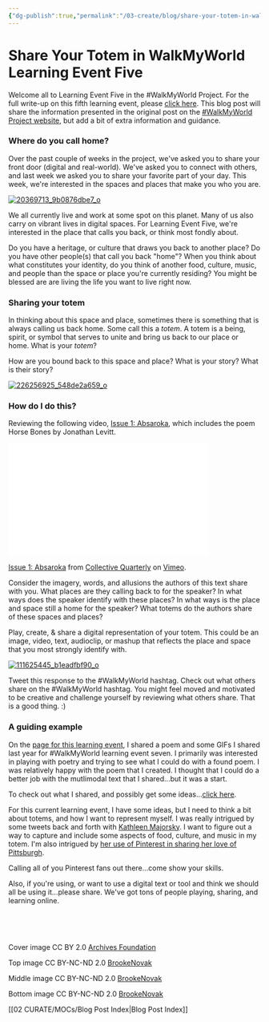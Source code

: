 ```yaml
---
{"dg-publish":true,"permalink":"/03-create/blog/share-your-totem-in-walk-my-world-learning-event-five/","title":"Share Your Totem in #WalkMyWorld Learning Event Five","tags":["walkmyworld"]}
---
```


# Share Your Totem in WalkMyWorld Learning Event Five

Welcome all to Learning Event Five in the #WalkMyWorld Project. For the full write-up on this fifth learning event, please [click here](https://sites.google.com/site/walkmyworldproject/2015-learning-events/my-totem). This blog post will share the information presented in the original post on the [#WalkMyWorld Project website](https://sites.google.com/site/walkmyworldproject/), but add a bit of extra information and guidance.

### Where do you call home?

Over the past couple of weeks in the project, we've asked you to share your front door (digital and real-world). We've asked you to connect with others, and last week we asked you to share your favorite part of your day. This week, we're interested in the spaces and places that make you who you are.

[![20369713_9b0876dbe7_o](images/20369713_9b0876dbe7_o-300x200.jpg)](http://wiobyrne.com/wp-content/uploads/2015/02/20369713_9b0876dbe7_o.jpg)

We all currently live and work at some spot on this planet. Many of us also carry on vibrant lives in digital spaces. For Learning Event Five, we're interested in the place that calls you back, or think most fondly about.

Do you have a heritage, or culture that draws you back to another place? Do you have other people(s) that call you back "home"? When you think about what constitutes your identity, do you think of another food, culture, music, and people than the space or place you're currently residing? You might be blessed are are living the life you want to live right now.

### Sharing your totem

In thinking about this space and place, sometimes there is something that is always calling us back home. Some call this a _totem_. A totem is a being, spirit, or symbol that serves to unite and bring us back to our place or home. What is your _totem_?

How are you bound back to this space and place? What is your story? What is their story?

[![226256925_548de2a659_o](images/226256925_548de2a659_o-300x145.jpg)](http://wiobyrne.com/wp-content/uploads/2015/02/226256925_548de2a659_o.jpg)

### How do I do this?

Reviewing the following video, [Issue 1: Absaroka](https://vimeo.com/112400889), which includes the poem Horse Bones by Jonathan Levitt.

<iframe src="//player.vimeo.com/video/112400889?color=ffffff&amp;title=0&amp;byline=0&amp;portrait=0" width="400" height="225" frameborder="0" allowfullscreen="allowfullscreen"></iframe>

[Issue 1: Absaroka](https://vimeo.com/112400889) from [Collective Quarterly](https://vimeo.com/collectivequarterly) on [Vimeo](https://vimeo.com).

Consider the imagery, words, and allusions the authors of this text share with you. What places are they calling back to for the speaker? In what ways does the speaker identify with these places? In what ways is the place and space still a home for the speaker? What totems do the authors share of these spaces and places?

Play, create, & share a digital representation of your totem. This could be an image, video, text, audioclip, or mashup that reflects the place and space that you most strongly identify with.

[![111625445_b1eadfbf90_o](images/111625445_b1eadfbf90_o-300x137.jpg)](http://wiobyrne.com/wp-content/uploads/2015/02/111625445_b1eadfbf90_o.jpg)

Tweet this response to the #WalkMyWorld hashtag. Check out what others share on the #WalkMyWorld hashtag. You might feel moved and motivated to be creative and challenge yourself by reviewing what others share. That is a good thing. :)

### A guiding example

On the [page for this learning event](https://sites.google.com/site/walkmyworldproject/2015-learning-events/my-totem), I shared a poem and some GIFs I shared last year for #WalkMyWorld learning event seven. I primarily was interested in playing with poetry and trying to see what I could do with a found poem. I was relatively happy with the poem that I created. I thought that I could do a better job with the mutlimodal text that I shared...but it was a start.

To check out what I shared, and possibly get some ideas...[click here](http://wiobyrne.com/muintir-an-autobiographical-poem-for-week-seven-of-walkmyworld/).

For this current learning event, I have some ideas, but I need to think a bit about totems, and how I want to represent myself. I was really intrigued by some tweets back and forth with [Kathleen Majorsky](https://twitter.com/mediamaj). I want to figure out a way to capture and include some aspects of food, culture, and music in my totem. I'm also intrigued by [her use of Pinterest in sharing her love of Pittsburgh](https://www.pinterest.com/kmaj18/pierogies-primanti-brothers-polish-grandmas-oh-my-/).

Calling all of you Pinterest fans out there...come show your skills.

Also, if you're using, or want to use a digital text or tool and think we should all be using it...please share. We've got tons of people playing, sharing, and learning online.

 

 

Cover image CC BY 2.0 [Archives Foundation](https://www.flickr.com/photos/100288576@N04/9515167717/in/photolist-fuPHRP-dUu8wD-dSfniL-a8sYs9-fnn9gv-e5RxrN-dS9viB-agE14H-a2yH8o-5T2gq5-dUsyJD-a2wcpK-d3T4a3-9sS8TY-hU3wYU-agE1ia-2vA6rS-9sPaNe-dUu8s4-mhj2Cv-odagfw-amR8qZ-8w3XEu-a2yEU3-a2ygH1-dS9vhn-8w3Xx5-dUyb2A-dUsyNr-aRT9-8j1AA1-8j1AcY-8j1Ahj-9aXm2g-a2yV9s-dUzK3A-dUzJZL-i8uDzR-dUu8xt-bwiKCN-4nWEh6-a8sYsj-cF7VW-5sVpFo-5C8GiT-dUsyPv-7XV86N-5sVpSA-5gbuTo-bkBnpo)

Top image CC BY-NC-ND 2.0 [BrookeNovak](https://www.flickr.com/photos/brookenovak/20369713)

Middle image CC BY-NC-ND 2.0 [BrookeNovak](https://www.flickr.com/photos/brookenovak/226256925)

Bottom image CC BY-NC-ND 2.0 [BrookeNovak](https://www.flickr.com/photos/brookenovak/111625445)

[[02 CURATE/MOCs/Blog Post Index\|Blog Post Index]]